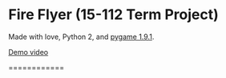 Fire Flyer (15-112 Term Project)
============

Made with love, Python 2, and [pygame 1.9.1](http://www.pygame.org/download.shtml).

[Demo video](http://www.youtube.com/watch?v=4UeAwxQZLOA)

============

